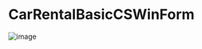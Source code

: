 # CarRentalBasicCSWinForm
![image](https://github.com/HocerChicken/CarRentalBasicCSWinForm/assets/89366106/0325f556-14b2-4844-8fc1-ab4e0db60cb5)
